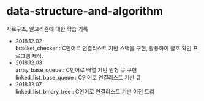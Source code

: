 # data-structure-and-algorithm
자료구조, 알고리즘에 대한 학습 기록

* 2018.12.02  
bracket_checker : C언어로 연결리스트 기반 스택을 구현, 활용하여 괄호 확인 프로그램 제작.
* 2018.12.03  
array_base_queue : C언어로 배열 기반 원형 큐 구현  
linked_list_base_queue : C언어로 연결리스트 기반 큐 
* 2018.12.07  
linked_list_binary_tree : C언어로 연결리스트 기반 이진 트리 
